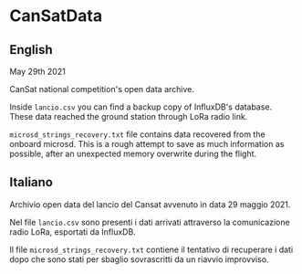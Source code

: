 # CanSatData

## English

May 29th 2021

CanSat national competition's open data archive.

Inside ```lancio.csv``` you can find a backup copy of InfluxDB's database. These data reached the ground station through LoRa radio link.

```microsd_strings_recovery.txt```  file contains data recovered from the onboard microsd. This is a rough attempt to save as much information as possible, after an unexpected memory overwrite during the flight.

## Italiano

Archivio open data del lancio del Cansat avvenuto in data 29 maggio 2021.

Nel file ```lancio.csv``` sono presenti i dati arrivati attraverso la comunicazione radio LoRa, esportati da InfluxDB.

Il file ```microsd_strings_recovery.txt``` contiene il tentativo di recuperare i dati dopo che sono stati per sbaglio sovrascritti da un riavvio improvviso.
